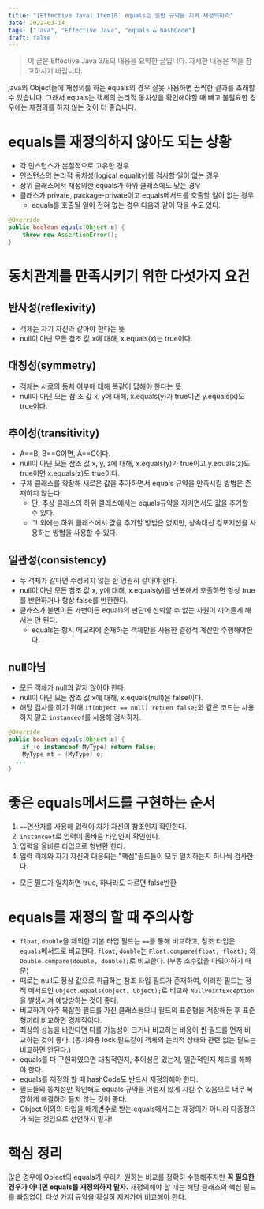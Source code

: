 ```yaml
---
title: "[Effective Java] Item10. equals는 일반 규약을 지켜 재정의하라"
date: 2022-03-14
tags: ["Java", "Effective Java", "equals & hashCode"]
draft: false
---
```


> 이 글은 Effective Java 3/E의 내용을 요약한 글입니다. 자세한 내용은 책을 참고하시기 바랍니다.

java의 Object들에 재정의를 하는 equals의 경우 잘못 사용하면 끔찍한 결과를 초래할 수 있습니다.
그래서 equals는 객체의 논리적 동치성을 확인해야할 때 빼고 불필요한 경우에는 재정의를 하지 않는 것이 더 좋습니다.

# equals를 재정의하지 않아도 되는 상황
- 각 인스턴스가 본질적으로 고유한 경우
- 인스턴스의 논리적 동치성(logical equality)를 검사할 일이 없는 경우
- 상위 클래스에서 재정의한 equals가 하위 클래스에도 맞는 경우
- 클래스가 private, package-private이고 equals메서드를 호출할 일이 없는 경우
  - equals를 호출될 일이 전혀 없는 경우 다음과 같이 막을 수도 있다.
```java
@Override
public boolean equals(Object o) {
    throw new AssertionError();
}
```

# 동치관계를 만족시키기 위한 다섯가지 요건
## 반사성(reflexivity)
- 객체는 자기 자신과 같아야 한다는 뜻
- null이 아닌 모든 참조 값 x에 대해, x.equals(x)는 true이다.

## 대칭성(symmetry)
- 객체는 서로의 동치 여부에 대해 똑같이 답해야 한다는 뜻
- null이 아닌 모든 참 조 값 x, y에 대해, x.equals(y)가 true이면 y.equals(x)도 true이다.

## 추이성(transitivity)
- A==B, B==C이면, A==C이다.
- null이 아닌 모든 참조 값 x, y, z에 대해, x.equals(y)가 true이고 y.equals(z)도 true이면 x.equals(z)도 true이다.
- 구체 클래스를 확장해 새로운 값을 추가하면서 equals 규약을 만족시킬 방법은 존재하지 않는다.
  - 단, 추상 클래스의 하위 클래스에서는 equals규약을 지키면서도 값을 추가할 수 있다.
  - 그 외에는 하위 클래스에서 값을 추가할 방법은 없지만, 상속대신 컴포지션을 사용하는 방법을 사용할 수 있다.

## 일관성(consistency)
- 두 객체가 같다면 수정되지 않는 한 영원히 같아야 한다.
- null이 아닌 모든 참조 값 x, y에 대해, x.equals(y)를 반복해서 호출하면 항상 true를 반환하거나 항상 false를 반환한다.
- 클래스가 불변이든 가변이든 equals의 판단에 신뢰할 수 없는 자원이 끼어들게 해서는 안 된다.
  - equals는 항시 메모리에 존재하는 객체만을 사용한 결정적 계산만 수행해야한다.

## null아님
- 모든 객체가 null과 같지 않아야 한다.
- null이 아닌 모든 참조 값 x에 대해, x.equals(null)은 false이다.
- 해당 검사를 하기 위해 `if(object == null) retuen false;`와 같은 코드는 사용하지 말고 `instanceof`를 사용해 검사하자.
```java
@Override
public boolean equals(Object o) {
    if (o instanceof MyType) return false;
    MyType mt = (MyType) o;
  ...
}
```

# 좋은 equals메서드를 구현하는 순서
1. `==`연산자를 사용해 입력이 자기 자신의 참조인지 확인한다.
2. `instanceof`로 입력이 올바른 타입인지 확인한다.
3. 입력을 올바른 타입으로 형변환 한다.
4. 입력 객체와 자기 자신의 대응되는 "핵심"필드들이 모두 일치하는지 하나씩 검사한다.
- 모든 필드가 일치하면 true, 하나라도 다르면 false반환


# equals를 재정의 할 때 주의사항
- `float`, `double`을 제외한 기본 타입 필드는 `==`를 통해 비교하고, 참조 타입은 `equals`메서드로 비교한다. `float`, `double`는 `Float.compare(float, float);` 와 `Double.compare(double, double);`로 비교한다. (부동 소수값을 다뤄야하기 때문)
- 때로는 null도 정상 값으로 취급하는 참조 타입 필드가 존재하여, 이러한 필드는 정적 메서드인 `Object.equals(Object, Object);`로 비교해 `NullPointException`을 발생시켜 예방방하는 것이 좋다.
- 비교하기 아주 복잡한 필드를 가진 클래스들으니 필드의 표준형을 저장해둔 후 표준형끼리 비교하면 경제적이다.
- 최상의 성능을 바란다면 다를 가능성이 크거나 비교하는 비용이 싼 필드를 먼저 비교하는 것이 좋다. (동기화용 lock 필드같이 객체의 논리적 상태와 관련 없는 필드는 비교하면 안된다.)
- equals를 다 구현하였으면 대칭적인지, 추이성은 있는지, 일관적인지 체크를 해봐야 한다.
- equals를 재정의 할 때 hashCode도 반드시 재정의해야 한다.
- 필드들의 동치성만 확인해도 equals 규약을 어렵지 않게 지킬 수 있음으로 너무 복잡하게 해결하려 들지 않는 것이 좋다.
- Object 이외의 타입을 매개변수로 받는 equals메서드는 재정의가 아니라 다중정의가 되는 것임으로 선언하지 말자!

# 핵심 정리
많은 경우에 Object의 equals가 우리가 원하는 비교를 정확히 수행해주지만 **꼭 필요한 경우가 아니면 equals를 재정의하지 말자.**
재정의해야 할 때는 해당 클래스의 핵심 필드를 빠짐없이, 다섯 가지 규약을 확실히 지켜가며 비교해야 한다.
